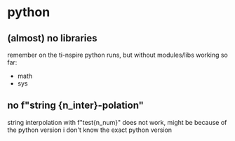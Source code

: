 # python

## (almost) no libraries 
remember on the ti-nspire python runs, but without modules/libs 
working so far: 
- math
- sys

## no f"string {n_inter}-polation"
string interpolation with f"test{n_num}" does not work, might be because of the python version
i don't know the exact python version 